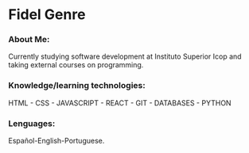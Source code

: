 <html>		

 <tittle> 
 <h1>
	 Fidel Genre
 </h1> 
 </tittle> 

<h3>
About Me:
</h3>

<body>
	
<p>
Currently studying software development at Instituto Superior Icop and taking external courses on programming.
</p>

<h3>
Knowledge/learning technologies:
</h3>

<P>	
HTML - CSS - JAVASCRIPT - REACT - GIT - DATABASES - PYTHON 
</P>

<h3>
Lenguages:
</h3>

<P>
Español-English-Portuguese.
</p>

</body>
</html>
